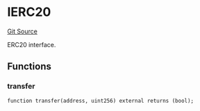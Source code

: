 # IERC20
[Git Source](https://github.com/NaniDAO/accounts/blob/7d03f63f38e077f2bb76ec4063f510608c363fc3/src/governance/Points.sol)

ERC20 interface.


## Functions
### transfer


```solidity
function transfer(address, uint256) external returns (bool);
```

